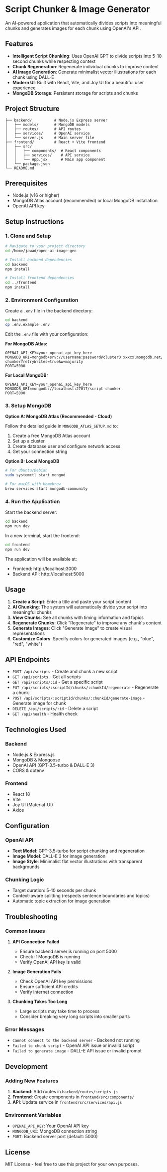 # Script Chunker & Image Generator

An AI-powered application that automatically divides scripts into meaningful chunks and generates images for each chunk using OpenAI's API.

## Features

- **Intelligent Script Chunking**: Uses OpenAI GPT to divide scripts into 5-10 second chunks while respecting context
- **Chunk Regeneration**: Regenerate individual chunks to improve content
- **AI Image Generation**: Generate minimalist vector illustrations for each chunk using DALL-E
- **Modern UI**: Built with React, Vite, and Joy UI for a beautiful user experience
- **MongoDB Storage**: Persistent storage for scripts and chunks

## Project Structure

```
├── backend/          # Node.js Express server
│   ├── models/       # MongoDB models
│   ├── routes/       # API routes
│   ├── services/     # OpenAI service
│   └── server.js     # Main server file
├── frontend/         # React + Vite frontend
│   ├── src/
│   │   ├── components/  # React components
│   │   ├── services/    # API service
│   │   └── App.jsx      # Main app component
│   └── package.json
└── README.md
```

## Prerequisites

- Node.js (v16 or higher)
- MongoDB Atlas account (recommended) or local MongoDB installation
- OpenAI API key

## Setup Instructions

### 1. Clone and Setup

```bash
# Navigate to your project directory
cd /home/jawad/open-ai-image-gen

# Install backend dependencies
cd backend
npm install

# Install frontend dependencies
cd ../frontend
npm install
```

### 2. Environment Configuration

Create a `.env` file in the backend directory:

```bash
cd backend
cp .env.example .env
```

Edit the `.env` file with your configuration:

**For MongoDB Atlas:**
```env
OPENAI_API_KEY=your_openai_api_key_here
MONGODB_URI=mongodb+srv://username:password@cluster0.xxxxx.mongodb.net/script-chunker?retryWrites=true&w=majority
PORT=5000
```

**For Local MongoDB:**
```env
OPENAI_API_KEY=your_openai_api_key_here
MONGODB_URI=mongodb://localhost:27017/script-chunker
PORT=5000
```

### 3. Setup MongoDB

**Option A: MongoDB Atlas (Recommended - Cloud)**

Follow the detailed guide in `MONGODB_ATLAS_SETUP.md` to:
1. Create a free MongoDB Atlas account
2. Set up a cluster
3. Create database user and configure network access
4. Get your connection string

**Option B: Local MongoDB**

```bash
# For Ubuntu/Debian
sudo systemctl start mongod

# For macOS with Homebrew
brew services start mongodb-community
```

### 4. Run the Application

Start the backend server:

```bash
cd backend
npm run dev
```

In a new terminal, start the frontend:

```bash
cd frontend
npm run dev
```

The application will be available at:
- Frontend: http://localhost:3000
- Backend API: http://localhost:5000

## Usage

1. **Create a Script**: Enter a title and paste your script content
2. **AI Chunking**: The system will automatically divide your script into meaningful chunks
3. **View Chunks**: See all chunks with timing information and topics
4. **Regenerate Chunks**: Click "Regenerate" to improve any chunk's content
5. **Generate Images**: Click "Generate Image" to create visual representations
6. **Customize Colors**: Specify colors for generated images (e.g., "blue", "red", "white")

## API Endpoints

- `POST /api/scripts` - Create and chunk a new script
- `GET /api/scripts` - Get all scripts
- `GET /api/scripts/:id` - Get a specific script
- `PUT /api/scripts/:scriptId/chunks/:chunkId/regenerate` - Regenerate a chunk
- `POST /api/scripts/:scriptId/chunks/:chunkId/generate-image` - Generate image for chunk
- `DELETE /api/scripts/:id` - Delete a script
- `GET /api/health` - Health check

## Technologies Used

### Backend
- Node.js & Express.js
- MongoDB & Mongoose
- OpenAI API (GPT-3.5-turbo & DALL-E 3)
- CORS & dotenv

### Frontend
- React 18
- Vite
- Joy UI (Material-UI)
- Axios

## Configuration

### OpenAI API
- **Text Model**: GPT-3.5-turbo for script chunking and regeneration
- **Image Model**: DALL-E 3 for image generation
- **Image Style**: Minimalist flat vector illustrations with transparent backgrounds

### Chunking Logic
- Target duration: 5-10 seconds per chunk
- Context-aware splitting (respects sentence boundaries and topics)
- Automatic topic extraction for image generation

## Troubleshooting

### Common Issues

1. **API Connection Failed**
   - Ensure backend server is running on port 5000
   - Check if MongoDB is running
   - Verify OpenAI API key is valid

2. **Image Generation Fails**
   - Check OpenAI API key permissions
   - Ensure sufficient API credits
   - Verify internet connection

3. **Chunking Takes Too Long**
   - Large scripts may take time to process
   - Consider breaking very long scripts into smaller parts

### Error Messages

- `Cannot connect to the backend server` - Backend not running
- `Failed to chunk script` - OpenAI API issue or invalid script
- `Failed to generate image` - DALL-E API issue or invalid prompt

## Development

### Adding New Features

1. **Backend**: Add routes in `backend/routes/scripts.js`
2. **Frontend**: Create components in `frontend/src/components/`
3. **API**: Update service in `frontend/src/services/api.js`

### Environment Variables

- `OPENAI_API_KEY`: Your OpenAI API key
- `MONGODB_URI`: MongoDB connection string
- `PORT`: Backend server port (default: 5000)

## License

MIT License - feel free to use this project for your own purposes.
